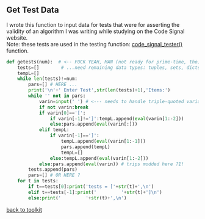 ## Get Test Data

I wrote this function to input data for tests that were for asserting the validity of an algorithm I was writing while studying on the Code Signal website.
<br>Note: these tests are used in the testing function: [code_signal_tester()](/code_signal_tester.md) function.

```python
def getests(num):  # <-- FUCK YEAH, MAN (not ready for prime-time, tho)
    tests=[]        # ...need remaining data types: tuples, sets, dicts, ?
    tempL=[]
    while len(tests)!=num:
        pars=[] # HERE ...
        print('\n'+' Enter Test',str(len(tests)+1),'Items:')
        while '' not in pars:
            varin=input(' ') # <--- needs to handle triple-quoted variables
            if not varin:break
            if varin[0]=='[':
                if varin[-1]!=']':tempL.append(eval(varin[1:-2]))
                else:pars.append(eval(varin[:]))                  
            elif tempL:
                if varin[-1]==']':
                    tempL.append(eval(varin[1:-1]))
                    pars.append(tempL)
                    tempL=[]
                else:tempL.append(eval(varin[1:-2]))
            else:pars.append(eval(varin)) # trips modded here ?1!             
        tests.append(pars)
        pars=[] # OR HERE ?
    for t in tests:
        if t==tests[0]:print('tests = ['+str(t)+',\n')
        elif t==tests[-1]:print('         '+str(t)+']\n')
        else:print('         '+str(t)+',\n')
```



[back to toolkit](/toolkit_page)
